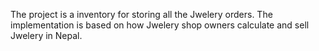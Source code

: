 The project is a inventory for storing all the Jwelery orders. The implementation is based on how Jwelery shop owners calculate and sell Jwelery in Nepal.
